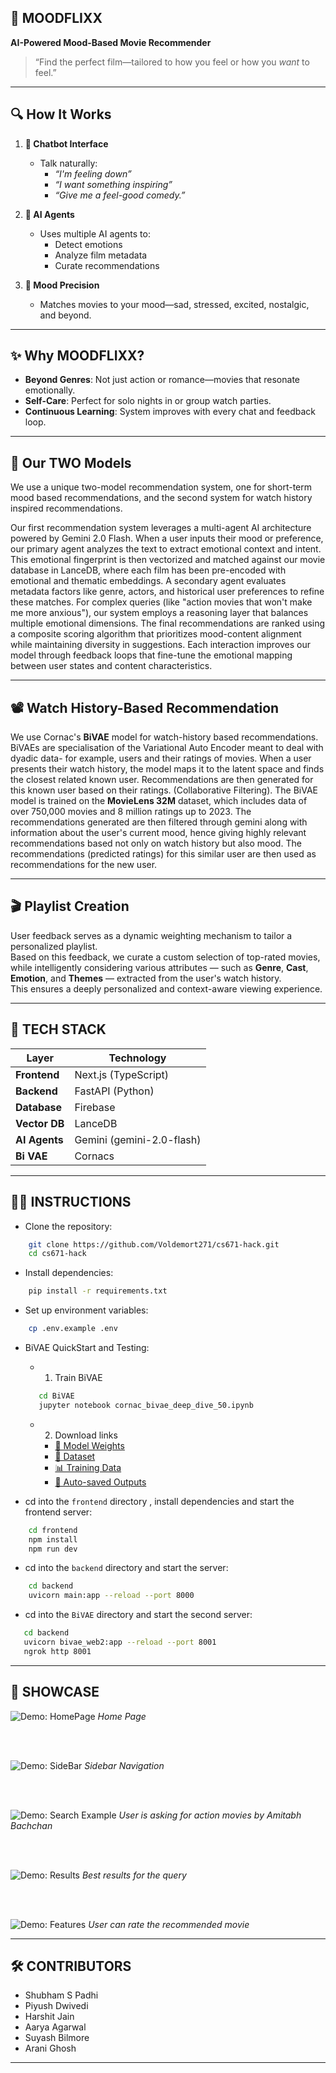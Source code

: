 ## 🚀 MOODFLIXX

**AI-Powered Mood-Based Movie Recommender**

> “Find the perfect film—tailored to how you feel or how you _want_ to feel.”

---

## 🔍 How It Works

1. **💬 Chatbot Interface**

   - Talk naturally:
     - _“I'm feeling down”_
     - _“I want something inspiring”_
     - _“Give me a feel-good comedy.”_

2. **🤖 AI Agents**

   - Uses multiple AI agents to:
     - Detect emotions
     - Analyze film metadata
     - Curate recommendations

3. **🎯 Mood Precision**
   - Matches movies to your mood—sad, stressed, excited, nostalgic, and beyond.

---

## ✨ Why MOODFLIXX?

- **Beyond Genres**: Not just action or romance—movies that resonate emotionally.
- **Self-Care**: Perfect for solo nights in or group watch parties.
- **Continuous Learning**: System improves with every chat and feedback loop.

---


## 🧠 Our TWO Models

We use a unique two-model recommendation system, one for short-term mood based recommendations, and the second system for watch history inspired recommendations.

Our first recommendation system leverages a multi-agent AI architecture powered by Gemini 2.0 Flash. When a user inputs their mood or preference, our primary agent analyzes the text to extract emotional context and intent. This emotional fingerprint is then vectorized and matched against our movie database in LanceDB, where each film has been pre-encoded with emotional and thematic embeddings. A secondary agent evaluates metadata factors like genre, actors, and historical user preferences to refine these matches. For complex queries (like "action movies that won't make me more anxious"), our system employs a reasoning layer that balances multiple emotional dimensions. The final recommendations are ranked using a composite scoring algorithm that prioritizes mood-content alignment while maintaining diversity in suggestions. Each interaction improves our model through feedback loops that fine-tune the emotional mapping between user states and content characteristics.

---

## 📽️ Watch History-Based Recommendation

We use Cornac's **BiVAE** model for watch-history based recommendations. BiVAEs are specialisation of the Variational Auto Encoder meant to deal with dyadic data- for example, users and their ratings of movies.
When a user presents their watch history, the model maps it to the latent space and finds the closest related known user. Recommendations are then generated for this known user based on their ratings. (Collaborative Filtering).
The BiVAE model is trained on the **MovieLens 32M** dataset, which includes data of over 750,000 movies and 8 million ratings up to 2023.
The recommendations generated are then filtered through gemini along with information about the user's current mood, hence giving highly relevant recommendations based not only on watch history but also mood.
The recommendations (predicted ratings) for this similar user are then used as recommendations for the new user.

---

## 🎬 Playlist Creation

User feedback serves as a dynamic weighting mechanism to tailor a personalized playlist.  
Based on this feedback, we curate a custom selection of top-rated movies, while intelligently considering various attributes — such as **Genre**, **Cast**, **Emotion**, and **Themes** — extracted from the user's watch history.  
This ensures a deeply personalized and context-aware viewing experience.

---


## 🧰 TECH STACK

| Layer         | Technology                |
| ------------- | ------------------------- |
| **Frontend**  | Next.js (TypeScript)      |
| **Backend**   | FastAPI (Python)          |
| **Database**  | Firebase                  |
| **Vector DB** | LanceDB                   |
| **AI Agents** | Gemini (gemini-2.0-flash) |
| **Bi VAE**    | Cornacs                   |

---

## 👩‍💻 INSTRUCTIONS

- Clone the repository:

```bash
    git clone https://github.com/Voldemort271/cs671-hack.git
    cd cs671-hack
```

- Install dependencies:

```bash
    pip install -r requirements.txt
```

- Set up environment variables:

```bash
    cp .env.example .env
```

- BiVAE QuickStart and Testing:
   - 1. Train BiVAE
   ```bash
      cd BiVAE
      jupyter notebook cornac_bivae_deep_dive_50.ipynb
   ```
   - 2. Download links
      - [🔗 Model Weights](https://drive.google.com/file/d/1QsUqXv-Jk6EdgTiwkIWKvgZkBubb_LFP/view?usp=sharing)  
      - [📁 Dataset](https://drive.google.com/file/d/1S4MpwbRSsAcAas6IjlsT_pDYW3-0hKtE/view?usp=sharing)  
      - [📊 Training Data](https://drive.google.com/file/d/1ZH7Qnw37GcXgHUWiy8MT435kIy8bKFbj/view?usp=sharing)  
      - [💾 Auto-saved Outputs](https://drive.google.com/file/d/1Wz0lKvu0Sz9LS70bdVpny_W1uH3BTQC8/view?usp=sharing)



- cd into the `frontend` directory , install dependencies and start the frontend server:

```bash
    cd frontend
    npm install
    npm run dev
```

- cd into the `backend` directory and start the server:

```bash
    cd backend
    uvicorn main:app --reload --port 8000
```

- cd into the `BiVAE` directory and start the second server:
```bash
   cd backend
   uvicorn bivae_web2:app --reload --port 8001
   ngrok http 8001
```
---


## 📸 SHOWCASE

![Demo: HomePage](https://github.com/Voldemort271/cs671-hack/blob/main/images/img1.jpg)
*Home Page*

<br><br>

![Demo: SideBar](https://github.com/Voldemort271/cs671-hack/blob/main/images/img3.jpg)
*Sidebar Navigation*

<br><br>

![Demo: Search Example](https://github.com/Voldemort271/cs671-hack/blob/main/images/img2.jpg)
_User is asking for action movies by Amitabh Bachchan_

<br><br>

![Demo: Results](https://github.com/Voldemort271/cs671-hack/blob/main/images/img4.jpg)
_Best results for the query_

<br><br>

![Demo: Features](https://github.com/Voldemort271/cs671-hack/blob/main/images/img5.jpg)
_User can rate the recommended movie_

---

## 🛠 CONTRIBUTORS

- Shubham S Padhi
- Piyush Dwivedi
- Harshit Jain
- Aarya Agarwal
- Suyash Bilmore
- Arani Ghosh

---
